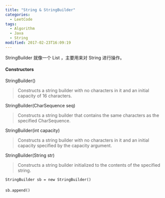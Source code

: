 ```yaml
---
title: "String & StringBuilder"
categories:
  - LeetCode
tags:
  - Algorithm
  - Java
  - String
modified: 2017-02-23T16:09:19
---
```


StringBuilder 就像一个 List<char> ，主要用来对 String 进行操作。

#### Constructors

StringBuilder()
>Constructs a string builder with no characters in it and an initial capacity of 16 characters.

StringBuilder(CharSequence seq)
>Constructs a string builder that contains the same characters as the specified CharSequence.

StringBuilder(int capacity)
>Constructs a string builder with no characters in it and an initial capacity specified by the capacity argument.

StringBuilder(String str)
>Constructs a string builder initialized to the contents of the specified string.

`StringBuilder sb = new StringBuilder()`

#### 

`sb.append()`